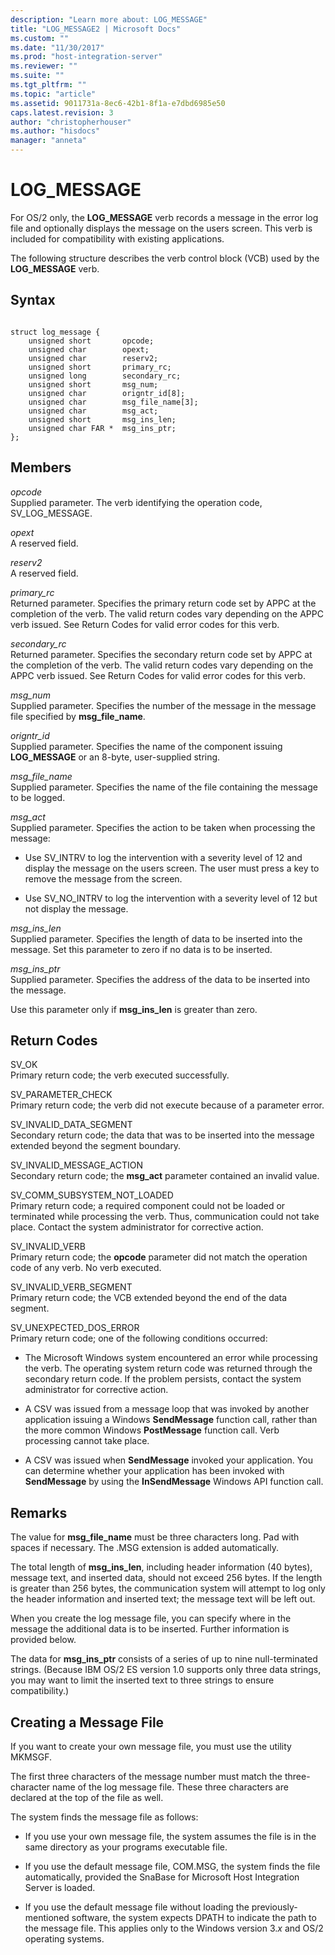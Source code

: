 ```yaml
---
description: "Learn more about: LOG_MESSAGE"
title: "LOG_MESSAGE2 | Microsoft Docs"
ms.custom: ""
ms.date: "11/30/2017"
ms.prod: "host-integration-server"
ms.reviewer: ""
ms.suite: ""
ms.tgt_pltfrm: ""
ms.topic: "article"
ms.assetid: 9011731a-8ec6-42b1-8f1a-e7dbd6985e50
caps.latest.revision: 3
author: "christopherhouser"
ms.author: "hisdocs"
manager: "anneta"
---
```

# LOG_MESSAGE

For OS/2 only, the **LOG_MESSAGE** verb records a message in the error log file and optionally displays the message on the users screen. This verb is included for compatibility with existing applications.  
  
The following structure describes the verb control block (VCB) used by the **LOG_MESSAGE** verb.  
  
## Syntax  
  
```  
  
struct log_message {  
    unsigned short       opcode;  
    unsigned char        opext;  
    unsigned char        reserv2;  
    unsigned short       primary_rc;  
    unsigned long        secondary_rc;  
    unsigned short       msg_num;  
    unsigned char        origntr_id[8];  
    unsigned char        msg_file_name[3];  
    unsigned char        msg_act;  
    unsigned short       msg_ins_len;  
    unsigned char FAR *  msg_ins_ptr;  
};  
```  
  
## Members
  
*opcode*  
Supplied parameter. The verb identifying the operation code, SV_LOG_MESSAGE.  
  
*opext*  
A reserved field.  
  
*reserv2*  
A reserved field.  
  
*primary_rc*  
Returned parameter. Specifies the primary return code set by APPC at the completion of the verb. The valid return codes vary depending on the APPC verb issued. See Return Codes for valid error codes for this verb.  
  
*secondary_rc*  
Returned parameter. Specifies the secondary return code set by APPC at the completion of the verb. The valid return codes vary depending on the APPC verb issued. See Return Codes for valid error codes for this verb.  
  
*msg_num*  
Supplied parameter. Specifies the number of the message in the message file specified by **msg_file_name**.  
  
*origntr_id*  
Supplied parameter. Specifies the name of the component issuing **LOG_MESSAGE** or an 8-byte, user-supplied string.  
  
*msg_file_name*  
Supplied parameter. Specifies the name of the file containing the message to be logged.  
  
*msg_act*  
Supplied parameter. Specifies the action to be taken when processing the message:  
  
- Use SV_INTRV to log the intervention with a severity level of 12 and display the message on the users screen. The user must press a key to remove the message from the screen.  
  
- Use SV_NO_INTRV to log the intervention with a severity level of 12 but not display the message.  
  
*msg_ins_len*  
Supplied parameter. Specifies the length of data to be inserted into the message. Set this parameter to zero if no data is to be inserted.  
  
*msg_ins_ptr*  
Supplied parameter. Specifies the address of the data to be inserted into the message.  
  
Use this parameter only if **msg_ins_len** is greater than zero.  
  
## Return Codes
  
SV_OK  
Primary return code; the verb executed successfully.  
  
SV_PARAMETER_CHECK  
Primary return code; the verb did not execute because of a parameter error.  
  
SV_INVALID_DATA_SEGMENT  
Secondary return code; the data that was to be inserted into the message extended beyond the segment boundary.  
  
SV_INVALID_MESSAGE_ACTION  
Secondary return code; the **msg_act** parameter contained an invalid value.  
  
SV_COMM_SUBSYSTEM_NOT_LOADED  
Primary return code; a required component could not be loaded or terminated while processing the verb. Thus, communication could not take place. Contact the system administrator for corrective action.  
  
SV_INVALID_VERB  
Primary return code; the **opcode** parameter did not match the operation code of any verb. No verb executed.  
  
SV_INVALID_VERB_SEGMENT  
Primary return code; the VCB extended beyond the end of the data segment.  
  
SV_UNEXPECTED_DOS_ERROR  
Primary return code; one of the following conditions occurred:  
  
- The Microsoft Windows system encountered an error while processing the verb. The operating system return code was returned through the secondary return code. If the problem persists, contact the system administrator for corrective action.  
  
- A CSV was issued from a message loop that was invoked by another application issuing a Windows **SendMessage** function call, rather than the more common Windows **PostMessage** function call. Verb processing cannot take place.  
  
- A CSV was issued when **SendMessage** invoked your application. You can determine whether your application has been invoked with **SendMessage** by using the **InSendMessage** Windows API function call.  
  
## Remarks
  
The value for **msg_file_name** must be three characters long. Pad with spaces if necessary. The .MSG extension is added automatically.  
  
The total length of **msg_ins_len**, including header information (40 bytes), message text, and inserted data, should not exceed 256 bytes. If the length is greater than 256 bytes, the communication system will attempt to log only the header information and inserted text; the message text will be left out.  
  
When you create the log message file, you can specify where in the message the additional data is to be inserted. Further information is provided below.  
  
The data for **msg_ins_ptr** consists of a series of up to nine null-terminated strings. (Because IBM OS/2 ES version 1.0 supports only three data strings, you may want to limit the inserted text to three strings to ensure compatibility.)  
  
## Creating a Message File
  
If you want to create your own message file, you must use the utility MKMSGF.  
  
The first three characters of the message number must match the three-character name of the log message file. These three characters are declared at the top of the file as well.  
  
The system finds the message file as follows:  
  
- If you use your own message file, the system assumes the file is in the same directory as your programs executable file.  
  
- If you use the default message file, COM.MSG, the system finds the file automatically, provided the SnaBase for Microsoft Host Integration Server is loaded.  
  
- If you use the default message file without loading the previously-mentioned software, the system expects DPATH to indicate the path to the message file. This applies only to the Windows version 3.*x* and OS/2 operating systems.
